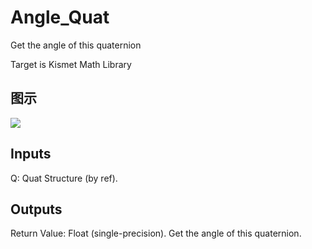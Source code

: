 # Angle_Quat

Get the angle of this quaternion

Target is Kismet Math Library

## 图示

![]($-20221218-19524240.png)

## Inputs

Q: Quat Structure (by ref).  

## Outputs

Return Value: Float (single-precision). Get the angle of this quaternion.

